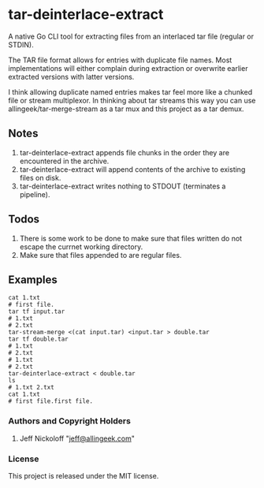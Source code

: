 # tar-deinterlace-extract

A native Go CLI tool for extracting files from an interlaced tar file (regular or STDIN).

The TAR file format allows for entries with duplicate file names. Most implementations will either complain during extraction or overwrite earlier extracted versions with latter versions.

I think allowing duplicate named entries makes tar feel more like a chunked file or stream multiplexor. In thinking about tar streams this way you can use allingeek/tar-merge-stream as a tar mux and this project as a tar demux.

## Notes

1. tar-deinterlace-extract appends file chunks in the order they are encountered in the archive.
2. tar-deinterlace-extract will append contents of the archive to existing files on disk.
3. tar-deinterlace-extract writes nothing to STDOUT (terminates a pipeline).

## Todos

1. There is some work to be done to make sure that files written do not escape the currnet working directory.
2. Make sure that files appended to are regular files.

## Examples

    cat 1.txt
    # first file.
    tar tf input.tar
    # 1.txt
    # 2.txt
    tar-stream-merge <(cat input.tar) <input.tar > double.tar
    tar tf double.tar
    # 1.txt
    # 2.txt
    # 1.txt
    # 2.txt
    tar-deinterlace-extract < double.tar
    ls
    # 1.txt 2.txt
    cat 1.txt
    # first file.first file.

### Authors and Copyright Holders

1. Jeff Nickoloff "jeff@allingeek.com"

### License

This project is released under the MIT license.
